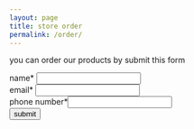 ```yaml
---
layout: page
title: store order
permalink: /order/
---
```

you can order our products by submit this form
<br>

name* <input type="text" id="name">
<br>
email* <input type="text" id="email">
<br>
phone number*<input type="text" id="phone">
<br>
<button onclick="frm()" id="name">submit</button>

<script>
function frm(){
alert("thank you");
}
</script>